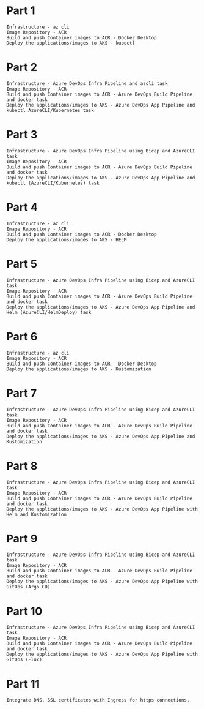 # Part 1

    Infrastructure - az cli
    Image Repository - ACR
    Build and push Container images to ACR - Docker Desktop
    Deploy the applications/images to AKS - kubectl

# Part 2

    Infrastructure - Azure DevOps Infra Pipeline and azcli task
    Image Repository - ACR
    Build and push Container images to ACR - Azure DevOps Build Pipeline and docker task
    Deploy the applications/images to AKS - Azure DevOps App Pipeline and kubectl AzureCLI/Kubernetes task 

# Part 3

    Infrastructure - Azure DevOps Infra Pipeline using Bicep and AzureCLI task
    Image Repository - ACR
    Build and push Container images to ACR - Azure DevOps Build Pipeline and docker task
    Deploy the applications/images to AKS - Azure DevOps App Pipeline and kubectl (AzureCLI/Kubernetes) task

# Part 4

    Infrastructure - az cli
    Image Repository - ACR
    Build and push Container images to ACR - Docker Desktop
    Deploy the applications/images to AKS - HELM 

# Part 5

    Infrastructure - Azure DevOps Infra Pipeline using Bicep and AzureCLI task
    Image Repository - ACR
    Build and push Container images to ACR - Azure DevOps Build Pipeline and docker task
    Deploy the applications/images to AKS - Azure DevOps App Pipeline and Helm (AzureCLI/HelmDeploy) task

# Part 6

    Infrastructure - az cli
    Image Repository - ACR
    Build and push Container images to ACR - Docker Desktop
    Deploy the applications/images to AKS - Kustomization

# Part 7

    Infrastructure - Azure DevOps Infra Pipeline using Bicep and AzureCLI task
    Image Repository - ACR
    Build and push Container images to ACR - Azure DevOps Build Pipeline and docker task
    Deploy the applications/images to AKS - Azure DevOps App Pipeline and Kustomization

# Part 8

    Infrastructure - Azure DevOps Infra Pipeline using Bicep and AzureCLI task
    Image Repository - ACR
    Build and push Container images to ACR - Azure DevOps Build Pipeline and docker task
    Deploy the applications/images to AKS - Azure DevOps App Pipeline with Helm and Kustomization

# Part 9

    Infrastructure - Azure DevOps Infra Pipeline using Bicep and AzureCLI task
    Image Repository - ACR
    Build and push Container images to ACR - Azure DevOps Build Pipeline and docker task
    Deploy the applications/images to AKS - Azure DevOps App Pipeline with GitOps (Argo CD)

# Part 10

    Infrastructure - Azure DevOps Infra Pipeline using Bicep and AzureCLI task
    Image Repository - ACR
    Build and push Container images to ACR - Azure DevOps Build Pipeline and docker task
    Deploy the applications/images to AKS - Azure DevOps App Pipeline with GitOps (Flux)

# Part 11

    Integrate DNS, SSL certificates with Ingress for https connections.